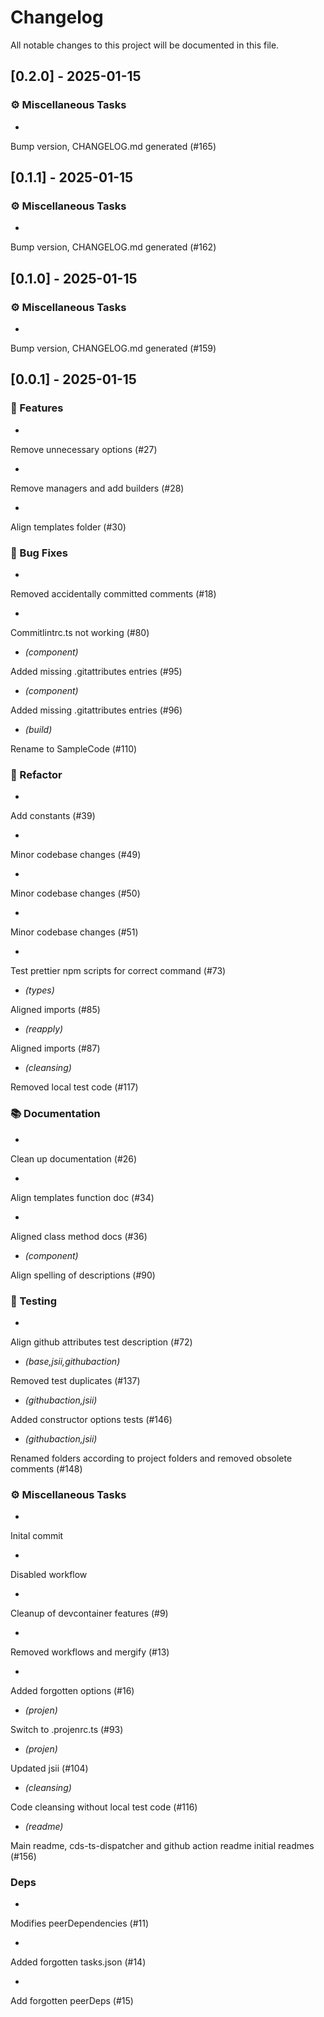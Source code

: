 # Changelog

All notable changes to this project will be documented in this file.


## [0.2.0] - 2025-01-15


### ⚙️ Miscellaneous Tasks

- 

Bump version, CHANGELOG.md generated (#165)


## [0.1.1] - 2025-01-15


### ⚙️ Miscellaneous Tasks

- 

Bump version, CHANGELOG.md generated (#162)


## [0.1.0] - 2025-01-15


### ⚙️ Miscellaneous Tasks

- 

Bump version, CHANGELOG.md generated (#159)


## [0.0.1] - 2025-01-15


### 🚀 Features

- 

Remove unnecessary options (#27)

- 

Remove managers and add builders (#28)

- 

Align templates folder (#30)


### 🐛 Bug Fixes

- 

Removed accidentally committed comments (#18)

- 

Commitlintrc.ts not working (#80)

- *(component)* 

Added missing .gitattributes entries (#95)

- *(component)* 

Added missing .gitattributes entries (#96)

- *(build)* 

Rename to SampleCode (#110)


### 🚜 Refactor

- 

Add constants (#39)

- 

Minor codebase changes (#49)

- 

Minor codebase changes (#50)

- 

Minor codebase changes (#51)

- 

Test prettier npm scripts for correct command (#73)

- *(types)* 

Aligned imports (#85)

- *(reapply)* 

Aligned imports (#87)

- *(cleansing)* 

Removed local test code (#117)


### 📚 Documentation

- 

Clean up documentation (#26)

- 

Align templates function doc (#34)

- 

Aligned class method docs (#36)

- *(component)* 

Align spelling of descriptions (#90)


### 🧪 Testing

- 

Align github attributes test description (#72)

- *(base,jsii,githubaction)* 

Removed test duplicates (#137)

- *(githubaction,jsii)* 

Added constructor options tests (#146)

- *(githubaction,jsii)* 

Renamed folders according to project folders and removed obsolete comments (#148)


### ⚙️ Miscellaneous Tasks

- 

Inital commit

- 

Disabled workflow

- 

Cleanup of devcontainer features (#9)

- 

Removed workflows and mergify (#13)

- 

Added forgotten options (#16)

- *(projen)* 

Switch to .projenrc.ts (#93)

- *(projen)* 

Updated jsii (#104)

- *(cleansing)* 

Code cleansing without local test code (#116)

- *(readme)* 

Main readme, cds-ts-dispatcher and github action readme initial readmes (#156)


### Deps

- 

Modifies peerDependencies (#11)

- 

Added forgotten tasks.json (#14)

- 

Add forgotten peerDeps (#15)

<!-- generated by git-cliff -->
